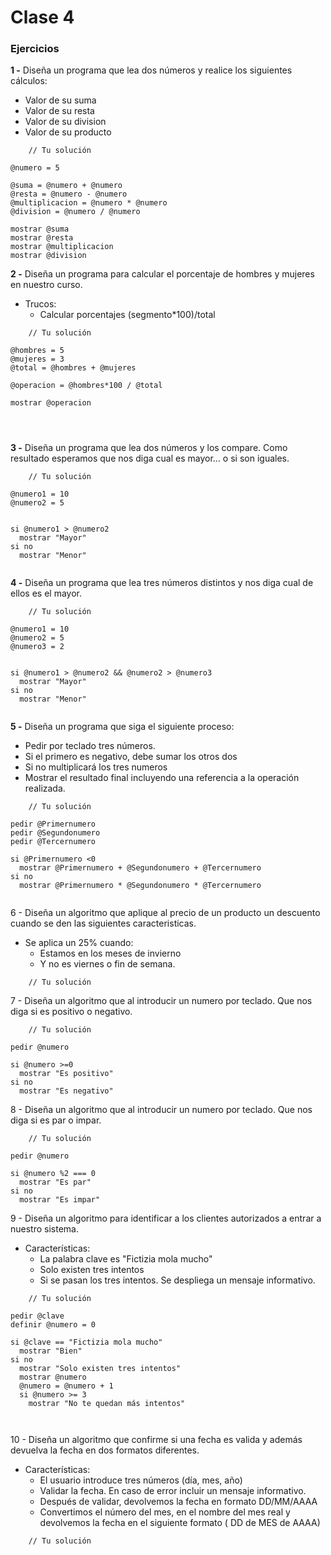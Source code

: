 # Clase 4


### Ejercicios

**1 -** Diseña un programa que lea dos números y realice los siguientes cálculos:

- Valor de su suma
- Valor de su resta
- Valor de su division
- Valor de su producto
```
    // Tu solución

@numero = 5

@suma = @numero + @numero
@resta = @numero - @numero
@multiplicacion = @numero * @numero
@division = @numero / @numero

mostrar @suma
mostrar @resta
mostrar @multiplicacion
mostrar @division

```

**2 -** Diseña un programa para calcular el porcentaje de hombres y mujeres en nuestro curso.
- Trucos:
  - Calcular porcentajes (segmento*100)/total
```
    // Tu solución

@hombres = 5
@mujeres = 3
@total = @hombres + @mujeres

@operacion = @hombres*100 / @total

mostrar @operacion




```

**3 -** Diseña un programa que lea dos números y los compare. Como resultado esperamos que nos diga cual es mayor... o si son iguales.
```
    // Tu solución

@numero1 = 10
@numero2 = 5


si @numero1 > @numero2
  mostrar "Mayor"
si no
  mostrar "Menor"


```

**4 -** Diseña un programa que lea tres números distintos y nos diga cual de ellos es el mayor.
```
    // Tu solución

@numero1 = 10
@numero2 = 5
@numero3 = 2


si @numero1 > @numero2 && @numero2 > @numero3
  mostrar "Mayor"
si no
  mostrar "Menor"


```

**5 -** Diseña un programa que siga el siguiente proceso:
- Pedir por teclado tres números.
- Si el primero es negativo, debe sumar los otros dos
- Si no multiplicará los tres numeros
- Mostrar el resultado final incluyendo una referencia a la operación realizada.
```
    // Tu solución

pedir @Primernumero
pedir @Segundonumero
pedir @Tercernumero

si @Primernumero <0
  mostrar @Primernumero + @Segundonumero + @Tercernumero
si no
  mostrar @Primernumero * @Segundonumero * @Tercernumero


```

6 - Diseña un algoritmo que aplique al precio de un producto un descuento cuando se den las siguientes caracteristicas.
- Se aplica un 25% cuando:
  - Estamos en los meses de invierno
  - Y no es viernes o fin de semana.
```
    // Tu solución
```

7 - Diseña un algoritmo que al introducir un numero por teclado. Que nos diga si es positivo o negativo.
```
    // Tu solución

pedir @numero

si @numero >=0
  mostrar "Es positivo"
si no
  mostrar "Es negativo"

```

8 - Diseña un algoritmo que al  introducir un numero por teclado. Que nos diga si es par o impar.
```
    // Tu solución

pedir @numero

si @numero %2 === 0
  mostrar "Es par"
si no
  mostrar "Es impar"

```

9 -  Diseña un algoritmo para identificar a los clientes autorizados a entrar a nuestro sistema.
- Características:
  - La palabra clave es "Fictizia mola mucho"
  - Solo existen tres intentos
  - Si se pasan los tres intentos. Se despliega un mensaje informativo.
```
    // Tu solución

pedir @clave
definir @numero = 0

si @clave == "Fictizia mola mucho"
  mostrar "Bien"
si no
  mostrar "Solo existen tres intentos"
  mostrar @numero
  @numero = @numero + 1
  si @numero >= 3
    mostrar "No te quedan más intentos"



```

10 - Diseña un algoritmo que confirme si una fecha es valida y además devuelva la fecha en dos formatos diferentes.
- Características:
  - El usuario introduce tres números (día, mes, año)
  - Validar la fecha. En caso de error incluir un mensaje informativo.
  - Después de validar, devolvemos la fecha en formato DD/MM/AAAA
  - Convertimos el número del mes, en el nombre del mes real y devolvemos la fecha en el siguiente formato ( DD de MES de AAAA)
```
    // Tu solución
```
